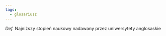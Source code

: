 ```yaml
---
tags:
  - glosariusz
---
```

_Def._ Najniższy stopień naukowy nadawany przez uniwersytety anglosaskie